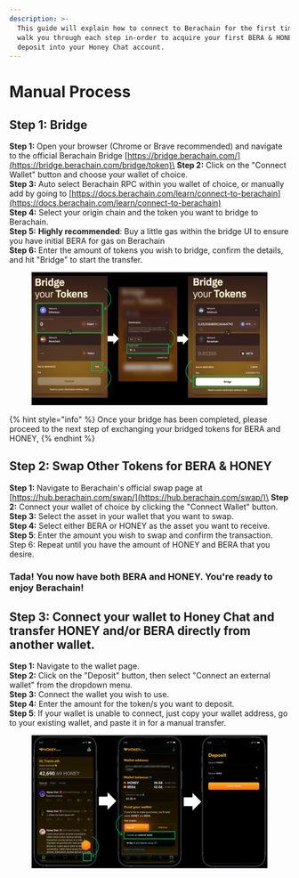 ```yaml
---
description: >-
  This guide will explain how to connect to Berachain for the first time, and
  walk you through each step in-order to acquire your first BERA & HONEY and
  deposit into your Honey Chat account.
---
```


# Manual Process

## Step 1: Bridge

**Step 1:** Open your browser (Chrome or Brave recommended) and navigate to the official Berachain Bridge [https://bridge.berachain.com/](https://bridge.berachain.com/bridge/token)\
**Step 2:** Click on the "Connect Wallet" button and choose your wallet of choice.\
**Step 3:** Auto select Berachain RPC within you wallet of choice, or manually add by going to [https://docs.berachain.com/learn/connect-to-berachain](https://docs.berachain.com/learn/connect-to-berachain) \
**Step 4:** Select your origin chain and the token you want to bridge to Berachain.\
**Step 5:** **Highly recommended**: Buy a little gas within the bridge UI to ensure you have initial BERA for gas on Berachain\
**Step 6:** Enter the amount of tokens you wish to bridge, confirm the details, and hit "Bridge" to start the transfer.

<figure><img src="../../.gitbook/assets/image (18).png" alt=""><figcaption></figcaption></figure>

{% hint style="info" %}
Once your bridge has been completed, please proceed to the next step of exchanging your bridged tokens for BERA and HONEY,
{% endhint %}

## Step 2: Swap Other Tokens for BERA & HONEY

**Step 1:** Navigate to Berachain's official swap page at [https://hub.berachain.com/swap/](https://hub.berachain.com/swap/)\
**Step 2:** Connect your wallet of choice by clicking the "Connect Wallet" button.\
**Step 3:** Select the asset in your wallet that you want to swap.\
**Step 4:** Select either BERA or HONEY as the asset you want to receive.\
**Step 5**: Enter the amount you wish to swap and confirm the transaction.\
Step 6: Repeat until you have the amount of HONEY and BERA that you desire.

### Tada! You now have both BERA and HONEY. You're ready to enjoy Berachain!

## Step 3: Connect your wallet to Honey Chat and transfer HONEY and/or BERA directly from another wallet. &#x20;

**Step 1:** Navigate to the wallet page.\
**Step 2:** Click on the "Deposit" button, then select "Connect an external wallet" from the dropdown menu.\
**Step 3:** Connect the wallet you wish to use.\
**Step 4:** Enter the amount for the token/s you want to deposit.\
**Step 5**: If your wallet is unable to connect, just copy your wallet address, go to your existing wallet, and paste it in for a manual transfer.&#x20;

<figure><img src="../../.gitbook/assets/Honey Chat Test (2).png" alt=""><figcaption></figcaption></figure>

##
